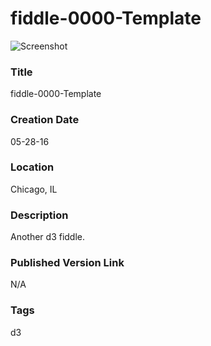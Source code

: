 fiddle-0000-Template
======

![Screenshot](screenshot.png)


### Title

fiddle-0000-Template


### Creation Date

05-28-16


### Location

Chicago, IL


### Description

Another d3 fiddle.


### Published Version Link

N/A


### Tags

d3
